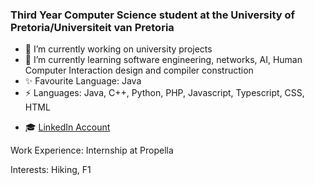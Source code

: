 ### Third Year Computer Science student at the University of Pretoria/Universiteit van Pretoria

- 🔭 I’m currently working on university projects 
- 🌱 I’m currently learning software engineering, networks, AI, Human Computer Interaction design and compiler construction
- ✨ Favourite Language: Java
- ⚡ Languages: Java, C++, Python, PHP, Javascript, Typescript, CSS, HTML

* :mortar_board: <a href="www.linkedin.com/in/jenna-gallagher-a79149204"> LinkedIn  Account </a>

Work Experience: Internship at Propella

Interests: Hiking, F1

